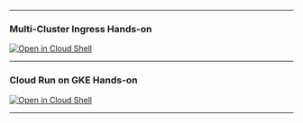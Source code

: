 
---

### Multi-Cluster Ingress Hands-on
[![Open in Cloud Shell](http://gstatic.com/cloudssh/images/open-btn.svg)](https://console.cloud.google.com/cloudshell/editor?cloudshell_git_repo=https://github.com/yusukeoshiro/gke-hands-on.git&cloudshell_open_in_editor=multi-cluster-ingress.md&cloudshell_tutorial=multi-cluster-ingress.md)

---

### Cloud Run on GKE Hands-on
[![Open in Cloud Shell](http://gstatic.com/cloudssh/images/open-btn.svg)](https://console.cloud.google.com/cloudshell/editor?cloudshell_git_repo=https://github.com/yusukeoshiro/gke-hands-on.git&cloudshell_open_in_editor=cloud-run-on-gke.md&cloudshell_tutorial=cloud-run-on-gke.md)

---
